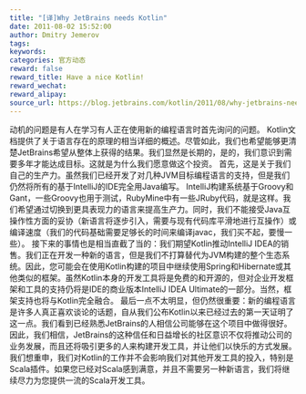 ```yaml
---
title: "[译]Why JetBrains needs Kotlin"
date: 2011-08-02 15:52:00
author: Dmitry Jemerov
tags:
keywords:
categories: 官方动态
reward: false
reward_title: Have a nice Kotlin!
reward_wechat:
reward_alipay:
source_url: https://blog.jetbrains.com/kotlin/2011/08/why-jetbrains-needs-kotlin/
---
```


动机的问题是有人在学习有人正在使用新的编程语言时首先询问的问题。 Kotlin文档提供了关于语言存在的原理的相当详细的概述。尽管如此，我们也希望能够更清楚JetBrains希望从整体上获得的结果。我们显然是长期的，是的，我们意识到需要多年才能达成目标。这就是为什么我们愿意做这个投资。
首先，这是关于我们自己的生产力。虽然我们已经开发了对几种JVM目标编程语言的支持，但是我们仍然将所有的基于IntelliJ的IDE完全用Java编写。 IntelliJ构建系统基于Groovy和Gant，一些Groovy也用于测试，RubyMine中有一些JRuby代码，就是这样。我们希望通过切换到更具表现力的语言来提高生产力。同时，我们不能接受Java互操作性方面的妥协（新语言将逐步引入，需要与现有代码库平滑地进行互操作）或编译速度（我们的代码基础需要足够长的时间来编译javac，我们买不起，要慢一些）。
接下来的事情也是相当直截了当的：我们期望Kotlin推动IntelliJ IDEA的销售。我们正在开发一种新的语言，但是我们不打算替代为JVM构建的整个生态系统。因此，您可能会在使用Kotlin构建的项目中继续使用Spring和Hibernate或其他类似的框架。虽然Kotlin本身的开发工具将是免费的和开源的，但对企业开发框架和工具的支持仍将是IDE的商业版本IntelliJ IDEA Ultimate的一部分。当然，框架支持也将与Kotlin完全融合。
最后一点不太明显，但仍然很重要：新的编程语言是许多人真正喜欢谈论的话题，自从我们公布Kotlin以来已经过去的第一天证明了这一点。我们看到已经熟悉JetBrains的人相信公司能够在这个项目中做得很好。因此，我们相信，JetBrains的这种信任和日益增长的社区意识不仅将推动公司的业务发展，而且还将吸引更多的人来构建开发工具，并让他们以快乐的方式发展。
我们想重申，我们对Kotlin的工作并不会影响我们对其他开发工具的投入，特别是Scala插件。如果您已经对Scala感到满意，并且不需要另一种新语言，我们将继续尽力为您提供一流的Scala开发工具。

